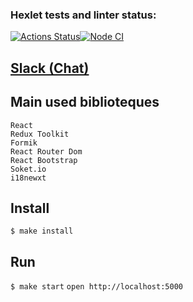 ### Hexlet tests and linter status:
[![Actions Status](https://github.com/DrannikovVladimir/frontend-project-lvl4/workflows/hexlet-check/badge.svg)](https://github.com/DrannikovVladimir/frontend-project-lvl4/actions)[![Node CI](https://github.com/DrannikovVladimir/frontend-project-lvl4/actions/workflows/nodejs.yml/badge.svg)](https://github.com/DrannikovVladimir/frontend-project-lvl4/actions/workflows/nodejs.yml)
   
## [Slack (Chat)](https://stark-savannah-34514.herokuapp.com/)   

## Main used biblioteques   
`React`   
`Redux Toolkit`   
`Formik`   
`React Router Dom`   
`React Bootstrap`   
`Soket.io`   
`i18newxt`   

## Install   
`$ make install`   
   

## Run   
`$ make start`
`open http://localhost:5000`
